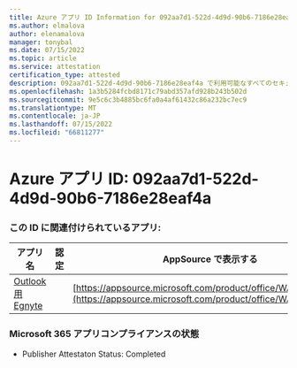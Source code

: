 ```yaml
---
title: Azure アプリ ID Information for 092aa7d1-522d-4d9d-90b6-7186e28eaf4a
ms.author: elmalova
author: elenamalova
manager: tonybal
ms.date: 07/15/2022
ms.topic: article
ms.service: attestation
certification_type: attested
description: 092aa7d1-522d-4d9d-90b6-7186e28eaf4a で利用可能なすべてのセキュリティとコンプライアンス情報。
ms.openlocfilehash: 1a3b5284fcbd8171c79abd357afd928b243b502d
ms.sourcegitcommit: 9e5c6c3b4885bc6fa0a4af61432c86a232bc7ec9
ms.translationtype: MT
ms.contentlocale: ja-JP
ms.lasthandoff: 07/15/2022
ms.locfileid: "66811277"
---
```

# <a name="azure-app-id-092aa7d1-522d-4d9d-90b6-7186e28eaf4a"></a>Azure アプリ ID: 092aa7d1-522d-4d9d-90b6-7186e28eaf4a


### <a name="apps-associated-with-this-id"></a>この ID に関連付けられているアプリ:
| **アプリ名** | **認定** | **AppSource で表示する** |
|--------------|---------------|-----------------------|
| [Outlook 用 Egnyte](../forward/WA200004177.md) |  | [https://appsource.microsoft.com/product/office/WA200004177](https://appsource.microsoft.com/product/office/WA200004177) |

### <a name="microsoft-365-app-compliance-status"></a>Microsoft 365 アプリコンプライアンスの状態
- Publisher Attestaton Status: Completed

